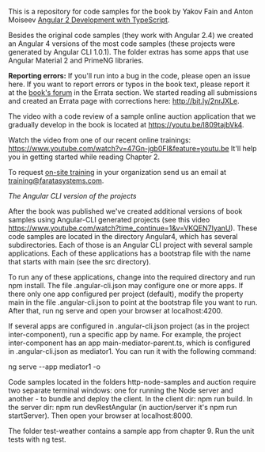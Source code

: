 This is a repository for code samples for the book by Yakov Fain and Anton Moiseev <a href="https://www.amazon.com/Angular-Development-TypeScript-Yakov-Fain/dp/1617293121">Angular 2 Development with TypeScript</a>. 

Besides the original code samples (they work with Angular 2.4) we created an Angular 4 versions of the most code samples (these projects were generated by Angular CLI 1.0.1). The folder extras has some apps that use Angular Material 2 and PrimeNG libraries.

**Reporting errors:**  If you'll run into a bug in the code, please open an issue here. If you want to report errors or typos in the book text, please report it at the <a href="https://forums.manning.com/forums/angular-2-development-with-typescript">book's forum</a> in the Errata section. We started reading all submissions and created an Errata page with corrections here: http://bit.ly/2nrJXLe. 

The video with a code review of a sample online auction application that we gradually develop in the book is located at https://youtu.be/I809tajbVk4.

Watch the video from one of our recent online trainings:
https://www.youtube.com/watch?v=47Gn-jgb0FI&feature=youtu.be
It'll help you in getting started while reading Chapter 2.

To request [on-site training](https://yakovfain.com/2016/10/01/angular-2-training-for-your-organization/) in your organization send us an email at training@faratasystems.com. 


*The Angular CLI version of the projects*

After the book was published we've created additional versions of book samples using Angular-CLI generated projects (see this video https://www.youtube.com/watch?time_continue=1&v=VKQEN7IyanU). These code samples are located in the directory Angular4, which has several subdirectories. Each of those is an Angular CLI project with several sample applications. Each of these applications has a bootstrap file with the name that starts with main (see the src directory). 

To run any of these applications, change into the required directory and run npm install. The file .angular-cli.json may configure one or more apps. If there only one app configured per project (default),  modify the property main in the file  .angular-cli.json to point at the bootstrap file you want to run.
After that, run ng serve and open your browser at localhost:4200.

If several apps are configured in .angular-cli.json project (as in the project inter-component), run a specific app by name. For example, the project inter-component has an app main-mediator-parent.ts, which is configured in .angular-cli.json as mediator1. You can run it with the following command: 

ng serve --app mediator1 -o

Code samples located in the folders http-node-samples and auction require two separate terminal windows: one for running the Node server and another - to bundle and deploy the client. 
In the client dir: npm run build. In the server dir: npm run devRestAngular (in auction/server it's npm run startServer). Then open your browser at localhost:8000.

The folder test-weather contains a sample app from chapter 9. Run the unit tests with ng test.